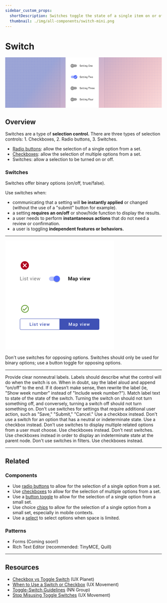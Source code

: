 ```yaml
---
sidebar_custom_props:
  shortDescription: Switches toggle the state of a single item on or off.
  thumbnail: ./img/all-components/switch-mini.png
---
```


# Switch

<ComponentVisual storybookUrl="https://forge.tylerdev.io/main/?path=/story/components-switch--default">

![](./images/switch.png)

</ComponentVisual>

## Overview 

Switches are a type of **selection control.** There are three types of selection controls: 1. Checkboxes, 2. Radio buttons, 3. Switches.

- [Radio buttons](/components/controls/radio-button): allow the selection of a single option from a set.
- [Checkboxes](/components/controls/checkbox): allow the selection of multiple options from a set.
- Switches: allow a selection to be turned on or off.

### Switches 

Switches offer binary options (on/off, true/false).

Use switches when:
- communicating that a setting will **be instantly applied** or changed (without the use of a "submit" button for example).
- a setting **requires an on/off** or show/hide function to display the results.
- a user needs to perform **instantaneous actions** that do not need a review or confirmation.
- a user is toggling **independent features or behaviors.**

---

<DoDontGrid>
  <DoDontRow>
  <DoDontImage>

![Image of a button toggle with the options "List view, map view."](./images/switch-dont.png)

  </DoDontImage>
  </DoDontRow>
  <DoDontRow>
    <DoDont type="dont">Don't use switches for opposing options. Switches should only be used for binary options; use a button toggle for opposing options.</DoDont>
  </DoDontRow>
</DoDontGrid>

---

<DoDontGrid>
  <DoDontTextSection>
    <DoDontText type="do">Provide clear nonneutral labels. Labels should describe what the control will do when the switch is on. When in doubt, say the label aloud and append “on/off” to the end. If it doesn’t make sense, then rewrite the label (ie, "Show week number" instead of "Include week number?").</DoDontText>
    <DoDontText type="do">Match label text to state of the state of the switch. Turning the switch on should not turn something off, and conversely, turning a switch off should not turn something on.</DoDontText>
  </DoDontTextSection>
  <DoDontTextSection>
    <DoDontText type="dont">Don't use switches for settings that require additional user action, such as "Save," "Submit," "Cancel." Use a checkbox instead.</DoDontText>
    <DoDontText type="dont">Don't use a switch for an option that has a neutral or indeterminate state. Use a checkbox instead.</DoDontText>
    <DoDontText type="dont">Don't use switches to display multiple related options from a user must choose. Use checkboxes instead.</DoDontText>
    <DoDontText type="dont">Don't nest switches. Use checkboxes instead in order to display an indeterminate state at the parent node.</DoDontText>
    <DoDontText type="dont">Don't use switches in filters. Use checkboxes instead.</DoDontText>
  </DoDontTextSection>
</DoDontGrid>

---

## Related

### Components

- Use [radio buttons](/components/controls/radio-button) to allow for the selection of a single option from a set.
- Use [checkboxes](/components/controls/checkbox) to allow for the selection of multiple options from a set.
- Use a [button toggle](/components/controls/button-toggle) to allow for the selection of a single option from a small set. 
- Use choice [chips](/components/utilities/chips) to allow for the selection of a single option from a small set, especially in mobile contexts. 
- Use a [select](/components/fields/select) to select options when space is limited.

### Patterns 

- Forms (Coming soon!)
- Rich Text Editor (recommended: TinyMCE, Quill)

---

## Resources 

- [Checkbox vs Toggle Switch](https://uxplanet.org/checkbox-vs-toggle-switch-7fc6e83f10b8) (UX Planet)
- [When to Use a Switch or Checkbox](https://uxmovement.com/buttons/when-to-use-a-switch-or-checkbox/) (UX Movement)
- [Toggle-Switch Guidelines](https://www.nngroup.com/articles/toggle-switch-guidelines/) (NN Group)
- [Stop Misusing Toggle Switches](https://uxmovement.com/mobile/stop-misusing-toggle-switches/) (UX Movement)
